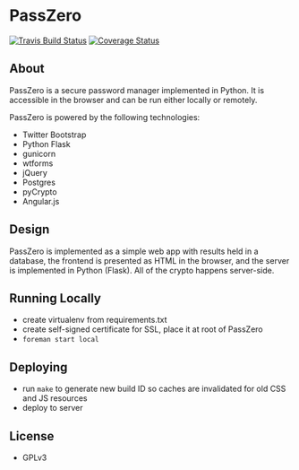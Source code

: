 # PassZero

[![Travis Build Status](https://travis-ci.org/boompig/passzero.svg?branch=travis-test)](https://travis-ci.org/boompig/passzero)
[![Coverage Status](https://coveralls.io/repos/github/boompig/passzero/badge.svg?branch=travis-test)](https://coveralls.io/github/boompig/passzero?branch=travis-test)

## About

PassZero is a secure password manager implemented in Python. It is accessible in the browser and can be run either locally or remotely.

PassZero is powered by the following technologies:

* Twitter Bootstrap
* Python Flask
* gunicorn
* wtforms
* jQuery
* Postgres
* pyCrypto
* Angular.js

## Design

PassZero is implemented as a simple web app with results held in a database, the frontend is presented as HTML in the browser, and the server is implemented in Python (Flask). All of the crypto happens server-side.

## Running Locally

* create virtualenv from requirements.txt
* create self-signed certificate for SSL, place it at root of PassZero
* `foreman start local`

## Deploying

* run `make` to generate new build ID so caches are invalidated for old CSS and JS resources
* deploy to server

## License

* GPLv3
